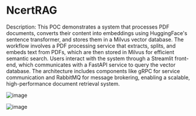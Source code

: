 # NcertRAG



Description:
This POC demonstrates a system that processes PDF documents, converts their content into embeddings using HuggingFace's sentence transformer, and stores them in a Milvus vector database. The workflow involves a PDF processing service that extracts, splits, and embeds text from PDFs, which are then stored in Milvus for efficient semantic search. Users interact with the system through a Streamlit front-end, which communicates with a FastAPI service to query the vector database. The architecture includes components like gRPC for service communication and RabbitMQ for message brokering, enabling a scalable, high-performance document retrieval system.


![image](https://github.com/user-attachments/assets/22e399b0-faf5-452b-8e00-994757ea605f)


![image](https://github.com/user-attachments/assets/69fa4774-2791-43e8-82a7-0bd112de5aff)


